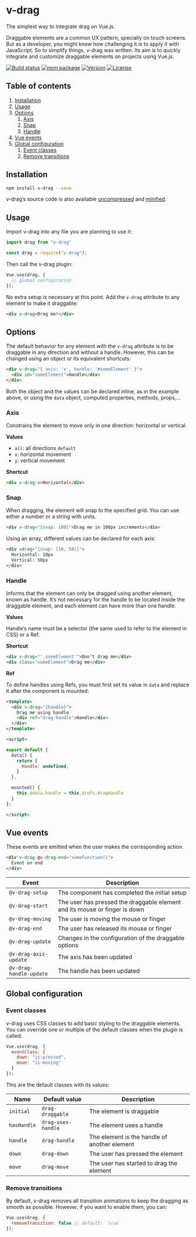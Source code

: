 # v-drag

The simplest way to integrate drag on Vue.js.

Draggable elements are a common UX pattern, specially on touch screens. But as a developer, you might know how challenging it is to apply it with JavaScript. So to simplify things, v-drag was written. Its aim is to quickly integrate and customize draggable elements on projects using Vue.js.

[![Build status](https://github.com/nil/v-drag/actions/workflows/build.yml/badge.svg)](https://github.com/nil/v-drag/actions/workflows/build.yml)
[![npm package](https://github.com/nil/v-drag/actions/workflows/npm-publish.yml/badge.svg)](https://github.com/nil/v-drag/actions/workflows/npm-publish.yml)
[![Version](https://img.shields.io/npm/v/v-drag.svg)](https://www.npmjs.com/package/v-drag)
[![License](https://img.shields.io/npm/l/v-drag.svg)](https://github.com/nil/v-drag/blob/master/LICENSE)

## Table of contents

1. [Installation](#installation)
2. [Usage](#usage)
3. [Options](#options)
    1. [Axis](#axis)
    2. [Snap](#snap)
    3. [Handle](#handle)
4. [Vue events](#vue-events)
5. [Global configuration](#global-configuration)
    1. [Event classes](#event-classes)
    2. [Remove transitions](#remove-transitions)

## Installation

```sh
npm install v-drag --save
```

v-drag’s source code is also available [uncompressed](https://raw.githubusercontent.com/nil/v-drag/master/src/index.js) and [minified](https://raw.githubusercontent.com/nil/v-drag/master/src/index.min.js).

## Usage

Import v-drag into any file you are planning to use it:

```js
import drag from "v-drag"
```

```js
const drag = require("v-drag");
```

Then call the v-drag plugin:

```js
Vue.use(drag, {
  // global configuration
});
```

No extra setup is necessary at this point. Add the `v-drag` attribute to any element to make it draggable:

```html
<div v-drag>Drag me!</div>
```

## Options

The default behavior for any element with the `v-drag` attribute is to be draggable in any direction and without a handle. However, this can be changed using an object or its equivalent shortcuts:

```html
<div v-drag="{ axis: 'x', handle: '#someElement' }">
  <div id="someElement">Handle</div>
</div>
```

Both the object and the values can be declared inline, as in the example above, or using the `data` object, computed properties, methods, props,…

### Axis

Constrains the element to move only in one direction: horizontal or vertical.

**Values**

- `all`: all directions `default`
- `x`: horizontal movement
- `y`: vertical movement

**Shortcut**

```html
<div v-drag:x>Horizontal</div>
```

### Snap
  
When dragging, the element will snap to the specified grid. You can use either a number or a string with units.

```html
<div v-drag="{snap: 100}">Drag me in 100px increments</div>
```

Using an array, different values can be declared for each axis:

```html
<div vdrag="{snap: [10, 50]}">
  Horizontal: 10px
  Vertical: 50px
</div>
```

### Handle

Informs that the element can only be dragged using another element, known as handle. It’s not necessary for the handle to be located inside the draggable element, and each element can have more than one handle.

**Values**

Handle’s name must be a selector (the same used to refer to the element in CSS) or a Ref.

**Shortcut**

```html
<div v-drag="'.someElement'">Don’t drag me</div>
<div class="someElement">Drag me</div>
```

**Ref**

To define handles using Refs, you must first set its value in `data` and replace it after the component is mounted:

```html
<template>
  <div v-drag="{handle}">
    Drag me using handle
    <div ref="drag-handle">Handle</div>
  </div>
</template>

<script>

export default {
  data() {
    return {
      handle: undefined,
    }
  },

  mounted() {
    this.$data.handle = this.$refs.dragHandle
  }
};

</script>
```

## Vue events

These events are emitted when the user makes the corresponding action.

```html
<div v-drag @v-drag-end="someFunction()">
  Event on end
</div>
```

| Event                   | Description                                                                |
|-------------------------|----------------------------------------------------------------------------|
| `@v-drag-setup`         | The component has completed the initial setup                              |
| `@v-drag-start`         | The user has pressed the draggable element and its mouse or finger is down |
| `@v-drag-moving`        | The user is moving the mouse or finger                                     |
| `@v-drag-end`           | The user has released its mouse or finger                                  |
| `@v-drag-update`        | Changes in the configuration of the draggable options                      |
| `@v-drag-axis-update`   | The axis has been updated                                                  |
| `@v-drag-handle-update` | The handle has been updated                                                |

## Global configuration

### Event classes

v-drag uses CSS classes to add basic styling to the draggable elements. You can override one or multiple of the default classes when the plugin is called:

```js
Vue.use(drag, {
  eventClass: {
    down: "is-pressed",
    move: "is-moving"
  }
});
```

This are the default classes with its values:

| Name        | Default value      | Description                                  	|
|-------------|--------------------|----------------------------------------------	|
| `initial`   | `drag-draggable`   | The element is draggable                     	|
| `hasHandle` | `drag-uses-handle` | The element uses a handle                    	|
| `handle`    | `drag-handle`      | The element is the handle of another element 	|
| `down`      | `drag-down`        | The user has pressed the element             	|
| `move`      | `drag-move`        | The user has started to drag the element     	|

### Remove transitions

By default, v-drag removes all transition animations to keep the dragging as smooth as possible. However, if you want to enable them, you can:

```js
Vue.use(drag, {
  removeTransition: false // default: `true`
});
```
